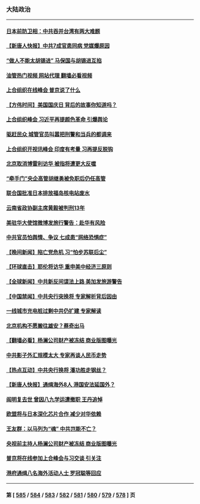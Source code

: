 ### 大陆政治
---
#### [日本前防卫相：中共吞并台湾有两大难题](../../pages/ncid277/n14027971.md?07050845) 
#### [【新唐人快报】中共7成官患同病 党媒爆原因](../../pages/ncid277/n14028281.md?07050845) 
#### [“做人不能太胡锡进” 马保国与胡锡进互掐](../../pages/ncid277/n14028307.md?07050845) 
#### [油管热门视频 网站代理 翻墙必看视频](http://138.2.39.72:81/youtube.html?epic-marker?07050845)
#### [上合组织在线峰会 普京说了什么](../../pages/ncid277/n14028208.md?07050845) 
#### [【方伟时间】美国国庆日 背后的故事你知道吗？](../../pages/ncid277/n14027714.md?07050845) 
#### [上合组织峰会 习近平再提颜色革命 引爆舆论](../../pages/ncid277/n14028256.md?07050845) 
#### [驱赶民众 城管官员叫嚣把刑警和当兵的都调来](../../pages/ncid277/n14027966.md?07050845) 
#### [上合组织开视讯峰会 印度有考量 习再提反脱钩](../../pages/ncid277/n14028210.md?07050845) 
#### [北京取消博雷利访华 被指将遭更大反噬](../../pages/ncid277/n14028173.md?07050845) 
#### [“牵手门”央企高管胡继勇被免职后仍任高管](../../pages/ncid277/n14028048.md?07050845) 
#### [联合国批准日本排放福岛核电站废水](../../pages/ncid277/n14028050.md?07050845) 
#### [云南省政协副主席黄毅被判刑13年](../../pages/ncid277/n14027968.md?07050845) 
#### [美驻华大使馆微博发旅行警告：赴华有风险](../../pages/ncid277/n14027933.md?07050845) 
#### [中共官员怕舆情、争议 七成患“网络恐惧症”](../../pages/ncid277/n14027960.md?07050845) 
#### [【晚间新闻】陷亡党危机 习“怕步苏联后尘”](../../pages/ncid277/n14027668.md?07050845) 
#### [【环球直击】耶伦将访华 重申美中经济三原则](../../pages/ncid277/n14027629.md?07050845) 
#### [【全球新闻】中共新反间谍法上路 美加发旅游警告](../../pages/ncid277/n14027669.md?07050845) 
#### [【中国禁闻】中共央行突换将 专家解析背后因由](../../pages/ncid277/n14026256.md?07050845) 
#### [一线城市充电桩过剩中共仍扩建 专家解读](../../pages/ncid277/n14027757.md?07050845) 
#### [北京机构不愿搬往雄安？蔡奇出马](../../pages/ncid277/n14027847.md?07050845) 
#### [【翻墙必看】杨澜公司财产被冻结 商业版图曝光](../../pages/ncid277/n14027848.md?07050845) 
#### [中共影子外汇规模太大 专家再谈人民币走势](../../pages/ncid277/n14027657.md?07050845) 
#### [【热点互动】中共央行换将 潘功胜走钢丝？](../../pages/ncid277/n14027610.md?07050845) 
#### [【新唐人快报】通缉海外8人 港国安法延国外？](../../pages/ncid277/n14027705.md?07050845) 
#### [阎明复去世 曾因八九学运遭撤职 王丹追悼](../../pages/ncid277/n14027633.md?07050845) 
#### [欧盟将与日本深化芯片合作 减少对华依赖](../../pages/ncid277/n14027407.md?07050845) 
#### [王友群：以马列为“魂” 中共岂能不亡？](../../pages/ncid277/n14027642.md?07050845) 
#### [央视前主持人杨澜公司财产被冻结 商业版图曝光](../../pages/ncid277/n14027620.md?07050845) 
#### [普京将在线参加上合峰会与习交谈 引关注](../../pages/ncid277/n14027584.md?07050845) 
#### [港府通缉八名海外活动人士 罗冠聪等回应](../../pages/ncid277/n14027492.md?07050845) 

---
#### 第 [ [585](./585.md?07050845) / [584](./584.md?07050845) / [583](./583.md?07050845) / [582](./582.md?07050845) / [581](./581.md?07050845) / [580](./580.md?07050845) / [579](./579.md?07050845) / [578](./578.md?07050845) ] 页
